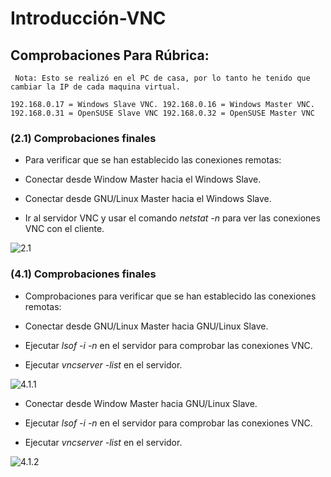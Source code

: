 #  Introducción-VNC

## Comprobaciones Para Rúbrica:

`` Nota: Esto se realizó en el PC de casa, por lo tanto he tenido que cambiar la IP de cada maquina virtual.``

``
192.168.0.17 = Windows Slave VNC. 192.168.0.16 = Windows Master VNC.
192.168.0.31 = OpenSUSE Slave VNC
192.168.0.32 = OpenSUSE Master VNC
``

### (2.1) Comprobaciones finales
- Para verificar que se han establecido las conexiones remotas:

- Conectar desde Window Master hacia el Windows Slave.
- Conectar desde GNU/Linux Master hacia el Windows Slave.
- Ir al servidor VNC y usar el comando _netstat -n_ para ver las conexiones VNC con el cliente.



![2.1](https://github.com/IsraelLemos/add2021-israel-lemos/blob/master/Introducci%C3%B3nVNC/img/2.1.PNG?raw=true)


### (4.1) Comprobaciones finales
- Comprobaciones para verificar que se han establecido las conexiones remotas:

- Conectar desde GNU/Linux Master hacia GNU/Linux Slave.

- Ejecutar _lsof -i -n_ en el servidor para comprobar las conexiones VNC.

- Ejecutar _vncserver -list_ en el servidor.


![4.1.1](https://github.com/IsraelLemos/add2021-israel-lemos/blob/master/Introducci%C3%B3nVNC/img/4.1.1.PNG?raw=true)

- Conectar desde Window Master hacia GNU/Linux Slave.
- Ejecutar _lsof -i -n_ en el servidor para comprobar las conexiones VNC.

- Ejecutar _vncserver -list_ en el servidor.

![4.1.2](https://github.com/IsraelLemos/add2021-israel-lemos/blob/master/Introducci%C3%B3nVNC/img/4.1.2.PNG?raw=true)
